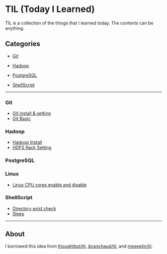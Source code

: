 # TIL (Today I Learned)

TIL is a collection of the things that I learned today. The contents can be anything.



## Categories

* [Git](#Git)

* [Hadoop](#Hadoop)

* [PostgreSQL](#PostgreSQL)

* [ShellScript](#ShellScript)

---

### Git
* [Git install & setting](Git/Git_InstallAndSetting.md)
* [Git Basic](Git/Git_basic.md)




### Hadoop

* [Hadoop Install](Hadoop/hadoop_install.md)
* [HDFS Rack Setting](Hadoop/hdfs_rack_setting.md)




### PostgreSQL



### Linux

* [Linux CPU cores enable and disable](Linux/CPU_core_enable_disable.md)




### ShellScript

* [Directory exist check](ShellScript/directory_exist_or_not.md)
* [Sleep](ShellScript/sleep.md)

---

## About

I borrowed this idea from [thoughtbot/til,](https://github.com/thoughtbot/til) [jbranchaud/til](https://github.com/jbranchaud/til), and [meeeejin/til](https://github.com/meeeejin/til).
